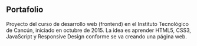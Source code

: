 ## Portafolio

Proyecto del curso de desarrollo web (frontend) en el Instituto Tecnológico de Cancún, iniciado en octubre de 2015. La idea es aprender HTML5, CSS3, JavaScript y Responsive Design conforme se va creando una página web.